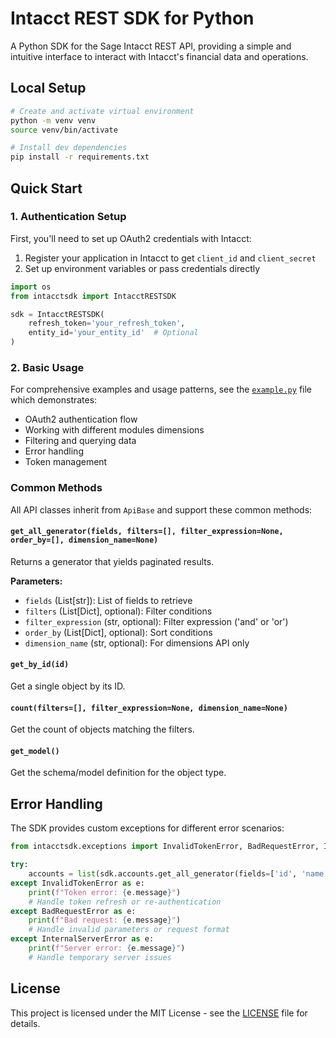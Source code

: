 # Intacct REST SDK for Python

A Python SDK for the Sage Intacct REST API, providing a simple and intuitive interface to interact with Intacct's financial data and operations.

## Local Setup

```bash
# Create and activate virtual environment
python -m venv venv
source venv/bin/activate

# Install dev dependencies
pip install -r requirements.txt
```

## Quick Start

### 1. Authentication Setup

First, you'll need to set up OAuth2 credentials with Intacct:

1. Register your application in Intacct to get `client_id` and `client_secret`
2. Set up environment variables or pass credentials directly

```python
import os
from intacctsdk import IntacctRESTSDK

sdk = IntacctRESTSDK(
    refresh_token='your_refresh_token',
    entity_id='your_entity_id'  # Optional
)
```

### 2. Basic Usage

For comprehensive examples and usage patterns, see the [`example.py`](example.py) file which demonstrates:

- OAuth2 authentication flow
- Working with different modules dimensions
- Filtering and querying data
- Error handling
- Token management

### Common Methods

All API classes inherit from `ApiBase` and support these common methods:

#### `get_all_generator(fields, filters=[], filter_expression=None, order_by=[], dimension_name=None)`
Returns a generator that yields paginated results.

**Parameters:**
- `fields` (List[str]): List of fields to retrieve
- `filters` (List[Dict], optional): Filter conditions
- `filter_expression` (str, optional): Filter expression ('and' or 'or')
- `order_by` (List[Dict], optional): Sort conditions
- `dimension_name` (str, optional): For dimensions API only

#### `get_by_id(id)`
Get a single object by its ID.

#### `count(filters=[], filter_expression=None, dimension_name=None)`
Get the count of objects matching the filters.

#### `get_model()`
Get the schema/model definition for the object type.


## Error Handling

The SDK provides custom exceptions for different error scenarios:

```python
from intacctsdk.exceptions import InvalidTokenError, BadRequestError, InternalServerError

try:
    accounts = list(sdk.accounts.get_all_generator(fields=['id', 'name']))
except InvalidTokenError as e:
    print(f"Token error: {e.message}")
    # Handle token refresh or re-authentication
except BadRequestError as e:
    print(f"Bad request: {e.message}")
    # Handle invalid parameters or request format
except InternalServerError as e:
    print(f"Server error: {e.message}")
    # Handle temporary server issues
```

## License

This project is licensed under the MIT License - see the [LICENSE](LICENSE) file for details.
